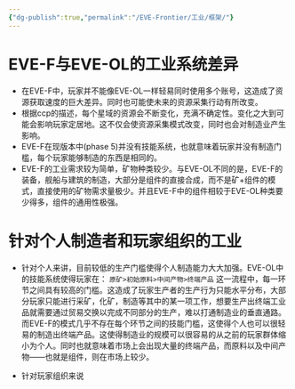 ```yaml
---
{"dg-publish":true,"permalink":"/EVE-Frontier/工业/框架/"}
---
```


# EVE-F与EVE-OL的工业系统差异
- 在EVE-F中，玩家并不能像EVE-OL一样轻易同时使用多个账号，这造成了资源获取速度的巨大差异。同时也可能使未来的资源采集行动有所改变。
- 根据ccp的描述，每个星域的资源会不断变化，充满不确定性。变化之大到可能会影响玩家定居地。这不仅会使资源采集模式改变，同时也会对制造业产生影响。
- EVE-F在现版本中(phase 5)并没有技能系统，也就意味着玩家并没有制造门槛，每个玩家能够制造的东西是相同的。
- EVE-F的工业需求较为简单，矿物种类较少。与EVE-OL不同的是，EVE-F的装备，舰船与建筑的制造，大部分是组件的直接合成，而不是矿+组件的模式，直接使用的矿物需求量极少。并且EVE-F中的组件相较于EVE-OL种类要少得多，组件的通用性极强。

# 针对个人制造者和玩家组织的工业
-  针对个人来讲，目前较低的生产门槛使得个人制造能力大大加强。EVE-OL中的技能系统使得玩家在：
 `原矿>初始原料>中间产物>终端产品` 
 这一流程中，每一环节之间具有较高的门槛。这造成了玩家生产者的生产行为只能水平分布，大部分玩家只能进行采矿，化矿，制造等其中的某一项工作，想要生产出终端工业品就需要通过贸易交换以完成不同部分的生产，难以打通制造业的垂直通路。而EVE-F的模式几乎不存在每个环节之间的技能门槛，这使得个人也可以很轻易的制造出终端产品。这使得制造业的规模可以很容易的从之前的玩家群体缩小为个人。同时也就意味着市场上会出现大量的终端产品，而原料以及中间产物——也就是组件，则在市场上较少。

 - 针对玩家组织来说